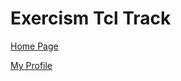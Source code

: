 # Exercism Tcl Track

[Home Page](https://exercism.org/tracks/dart)

[My Profile](https://exercism.org/profiles/vpayno)

